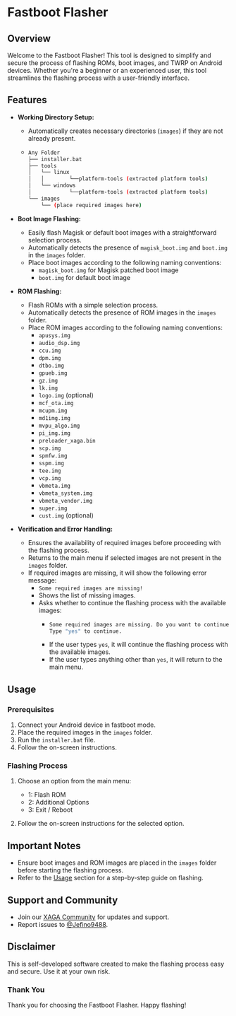 # Fastboot Flasher

## Overview

Welcome to the Fastboot Flasher! This tool is designed to simplify and secure the process of flashing ROMs, boot images, and TWRP on Android devices. Whether you're a beginner or an experienced user, this tool streamlines the flashing process with a user-friendly interface.

## Features

- **Working Directory Setup:**
  - Automatically creates necessary directories (`images`) if they are not already present.
  - ```bash
    Any Folder
    ├── installer.bat
    ├── tools
    │   └── linux
    │   │        └──platform-tools (extracted platform tools)
    │   └── windows
    │            └──platform-tools (extracted platform tools)
    └── images
        └── (place required images here)
    ```

- **Boot Image Flashing:**
  - Easily flash Magisk or default boot images with a straightforward selection process.
  - Automatically detects the presence of `magisk_boot.img` and `boot.img` in the `images` folder.
  - Place boot images according to the following naming conventions:
    - `magisk_boot.img` for Magisk patched boot image
    - `boot.img` for default boot image

- **ROM Flashing:**
  - Flash ROMs with a simple selection process.
  - Automatically detects the presence of ROM images in the `images` folder.
  - Place ROM images according to the following naming conventions:
    - `apusys.img`
    - `audio_dsp.img`
    - `ccu.img`
    - `dpm.img`
    - `dtbo.img`
    - `gpueb.img`
    - `gz.img`
    - `lk.img`
    - `logo.img` (optional)
    - `mcf_ota.img`
    - `mcupm.img`
    - `md1img.img`
    - `mvpu_algo.img`
    - `pi_img.img`
    - `preloader_xaga.bin`
    - `scp.img`
    - `spmfw.img`
    - `sspm.img`
    - `tee.img`
    - `vcp.img`
    - `vbmeta.img`
    - `vbmeta_system.img`
    - `vbmeta_vendor.img`
    - `super.img`
    - `cust.img` (optional)

- **Verification and Error Handling:**
  - Ensures the availability of required images before proceeding with the flashing process.
  - Returns to the main menu if selected images are not present in the `images` folder.
  - If required images are missing, it will show the following error message:
    - `Some required images are missing!`
    - Shows the list of missing images.
    - Asks whether to continue the flashing process with the available images:
      - ```bash
        Some required images are missing. Do you want to continue anyway?
        Type "yes" to continue.
        ```
      - If the user types `yes`, it will continue the flashing process with the available images.
      - If the user types anything other than `yes`, it will return to the main menu.

## Usage

### Prerequisites

1. Connect your Android device in fastboot mode.
2. Place the required images in the `images` folder.
3. Run the `installer.bat` file.
4. Follow the on-screen instructions.

### Flashing Process

1. Choose an option from the main menu:
   - 1: Flash ROM
   - 2: Additional Options
   - 3: Exit / Reboot

2. Follow the on-screen instructions for the selected option.

## Important Notes

- Ensure boot images and ROM images are placed in the `images` folder before starting the flashing process.
- Refer to the [Usage](#usage) section for a step-by-step guide on flashing.

## Support and Community

- Join our [XAGA Community](https://t.me/XAGA_Community) for updates and support.
- Report issues to [@Jefino9488](https://t.me/Jefino9488).

## Disclaimer

This is self-developed software created to make the flashing process easy and secure. Use it at your own risk.

### Thank You

Thank you for choosing the Fastboot Flasher. Happy flashing!

